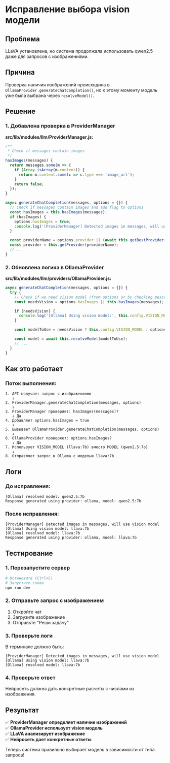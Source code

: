 # Исправление выбора vision модели

## Проблема

LLaVA установлена, но система продолжала использовать qwen2.5 даже для запросов с изображениями.

## Причина

Проверка наличия изображений происходила в `OllamaProvider.generateChatCompletion()`, но к этому моменту модель уже была выбрана через `resolveModel()`.

## Решение

### 1. Добавлена проверка в ProviderManager

**src/lib/modules/llm/ProviderManager.js:**

```javascript
/**
 * Check if messages contain images
 */
hasImages(messages) {
  return messages.some(m => {
    if (Array.isArray(m.content)) {
      return m.content.some(c => c.type === 'image_url');
    }
    return false;
  });
}

async generateChatCompletion(messages, options = {}) {
  // Check if messages contain images and add flag to options
  const hasImages = this.hasImages(messages);
  if (hasImages) {
    options.hasImages = true;
    console.log('[ProviderManager] Detected images in messages, will use vision model');
  }

  const providerName = options.provider || (await this.getBestProvider());
  const provider = this.getProvider(providerName);
  // ...
}
```

### 2. Обновлена логика в OllamaProvider

**src/lib/modules/llm/providers/OllamaProvider.js:**

```javascript
async generateChatCompletion(messages, options = {}) {
  try {
    // Check if we need vision model (from options or by checking messages)
    const needsVision = options.hasImages || this.hasImages(messages);

    if (needsVision) {
      console.log('[Ollama] Using vision model:', this.config.VISION_MODEL);
    }

    const modelToUse = needsVision ? this.config.VISION_MODEL : options.model;

    const model = await this.resolveModel(modelToUse);
    // ...
  }
}
```

## Как это работает

### Поток выполнения:

```
1. API получает запрос с изображениями
   ↓
2. ProviderManager.generateChatCompletion(messages, options)
   ↓
3. ProviderManager проверяет: hasImages(messages)?
   ↓ Да
4. Добавляет options.hasImages = true
   ↓
5. Вызывает OllamaProvider.generateChatCompletion(messages, options)
   ↓
6. OllamaProvider проверяет: options.hasImages?
   ↓ Да
7. Использует VISION_MODEL (llava:7b) вместо MODEL (qwen2.5:7b)
   ↓
8. Отправляет запрос в Ollama с моделью llava:7b
```

## Логи

### До исправления:

```
[Ollama] resolved model: qwen2.5:7b
Response generated using provider: ollama, model: qwen2.5:7b
```

### После исправления:

```
[ProviderManager] Detected images in messages, will use vision model
[Ollama] Using vision model: llava:7b
[Ollama] resolved model: llava:7b
Response generated using provider: ollama, model: llava:7b
```

## Тестирование

### 1. Перезапустите сервер

```bash
# Остановите (Ctrl+C)
# Запустите снова
npm run dev
```

### 2. Отправьте запрос с изображением

1. Откройте чат
2. Загрузите изображение
3. Отправьте "Реши задачу"

### 3. Проверьте логи

В терминале должно быть:

```
[ProviderManager] Detected images in messages, will use vision model
[Ollama] Using vision model: llava:7b
[Ollama] resolved model: llava:7b
```

### 4. Проверьте ответ

Нейросеть должна дать конкретные расчеты с числами из изображения.

## Результат

✅ **ProviderManager определяет наличие изображений**  
✅ **OllamaProvider использует vision модель**  
✅ **LLaVA анализирует изображение**  
✅ **Нейросеть дает конкретные ответы**

Теперь система правильно выбирает модель в зависимости от типа запроса!
